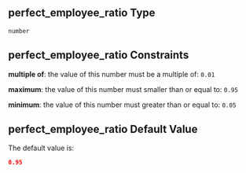 ## perfect\_employee\_ratio Type

`number`

## perfect\_employee\_ratio Constraints

**multiple of**: the value of this number must be a multiple of: `0.01`

**maximum**: the value of this number must smaller than or equal to: `0.95`

**minimum**: the value of this number must greater than or equal to: `0.05`

## perfect\_employee\_ratio Default Value

The default value is:

```json
0.95
```

